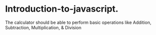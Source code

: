 # Introduction-to-javascript.
The calculator should be able to perform basic operations like Addition, Subtraction, Multiplication, &amp; Division
